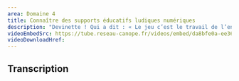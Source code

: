 ```yaml
---
area: Domaine 4
title: Connaître des supports éducatifs ludiques numériques
description: "Devinette ! Qui a dit : « Le jeu c’est le travail de l’enfant, c’est son métier, c’est sa vie ! » ? Réponse : Pauline Kergomard, fondatrice des écoles maternelles, au début du siècle dernier. Car oui, jouer développe les capacités sensorielles, psychomotrices, intellectuelles, sociales, affectives. Mais quels sont les mécanismes ludiques à connaître ? Quelles ressources mobiliser ?"
videoEmbedSrc: https://tube.reseau-canope.fr/videos/embed/da8bfe0a-ee36-4f50-a7c3-11d0d4e21141
videoDownloadHref:
---
```


## Transcription
